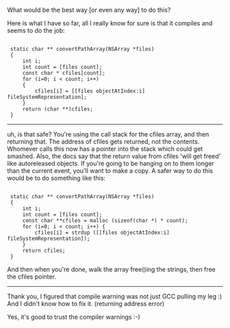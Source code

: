 What would be the best way [or even any way] to do this?

Here is what I have so far, all I really know for sure is that it compiles and seems to do the job:

<code>
 static char ** convertPathArray(NSArray *files)
 {
     int i;
     int count = [files count];
     const char * cfiles[count];
     for (i=0; i < count; i++)
     {
         cfiles[i] = [[files objectAtIndex:i] fileSystemRepresentation];
     }
     return (char **)cfiles;
 }
</code>

----

uh, is that safe?  You're using the call stack for the cfiles array, and then returning that.  The address of cfiles gets returned, not the contents.  Whomever calls this now has a pointer into the stack which could get smashed.  Also, the docs say that the return value from cfiles 'will get freed' like autoreleased objects.  If you're going to be hanging on to them longer than the current event, you'll want to make a copy.  A safer way to do this would be to do something like this:

<code>
 static char ** convertPathArray(NSArray *files)
 {
     int i;
     int count = [files count];
     const char **cfiles = malloc (sizeof(char *) * count);
     for (i=0; i < count; i++) {
         cfiles[i] = strdup ([[files objectAtIndex:i] fileSystemRepresentation]);
     }
     return cfiles;
 }
</code>

And then when you're done, walk the array free()ing the strings, then free the cfiles pointer.

----
Thank you, I figured that compile warning was not just GCC pulling my leg :) And I didn't know how to fix it. (returning address error)

Yes, it's good to trust the compiler warnings :-)